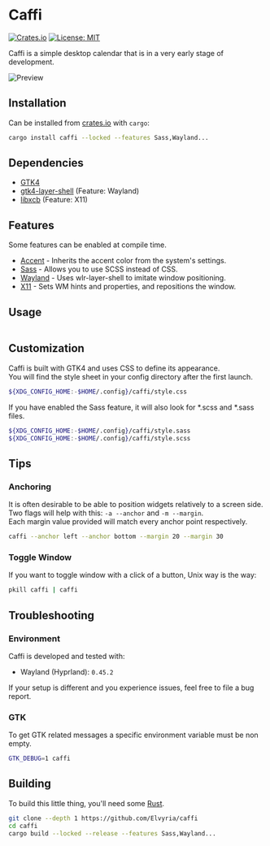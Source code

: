 # Caffi
[![Crates.io](https://img.shields.io/crates/v/caffi?logo=rust)](https://crates.io/crates/caffi)
[![License: MIT](https://img.shields.io/badge/License-MIT-yellow)](https://opensource.org/licenses/MIT)

Caffi is a simple desktop calendar that is in a very early stage of development.

![Preview]()


## Installation
Can be installed from [crates.io](https://crates.io/) with `cargo`:

```sh
cargo install caffi --locked --features Sass,Wayland...
```

## Dependencies
* [GTK4](https://www.gtk.org/)
* [gtk4-layer-shell](https://github.com/wmww/gtk4-layer-shell) (Feature: Wayland)
* [libxcb](https://xcb.freedesktop.org/) (Feature: X11)

## Features
Some features can be enabled at compile time.
* [Accent](https://flatpak.github.io/xdg-desktop-portal/docs/doc-org.freedesktop.portal.Settings.html) - Inherits the accent color from the system's settings.
* [Sass](https://sass-lang.com/) - Allows you to use SCSS instead of CSS.
* [Wayland](https://wayland.freedesktop.org/) - Uses wlr-layer-shell to imitate window positioning.
* [X11](https://www.x.org/) - Sets WM hints and properties, and repositions the window.

## Usage
```

```

## Customization
Caffi is built with GTK4 and uses CSS to define its appearance.  
You will find the style sheet in your config directory after the first launch.
```sh
${XDG_CONFIG_HOME:-$HOME/.config}/caffi/style.css
```
If you have enabled the Sass feature, it will also look for *.scss and *.sass files.
```sh
${XDG_CONFIG_HOME:-$HOME/.config}/caffi/style.sass
${XDG_CONFIG_HOME:-$HOME/.config}/caffi/style.scss
```

## Tips
### Anchoring
It is often desirable to be able to position widgets relatively to a screen side.  
Two flags will help with this: `-a --anchor` and `-m --margin`.  
Each margin value provided will match every anchor point respectively.  
```sh
caffi --anchor left --anchor bottom --margin 20 --margin 30
```

### Toggle Window
If you want to toggle window with a click of a button, Unix way is the way:
```sh
pkill caffi | caffi
```

## Troubleshooting

### Environment
Caffi is developed and tested with:
* Wayland (Hyprland): `0.45.2`

If your setup is different and you experience issues, feel free to file a bug report.

### GTK
To get GTK related messages a specific environment variable must be non empty.
```sh
GTK_DEBUG=1 caffi
```

## Building
To build this little thing, you'll need some [Rust](https://www.rust-lang.org/).

```sh
git clone --depth 1 https://github.com/Elvyria/caffi
cd caffi
cargo build --locked --release --features Sass,Wayland...
```
